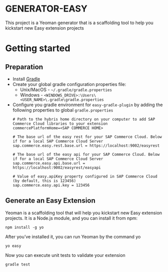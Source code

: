 # GENERATOR-EASY

This project is a Yeoman generator that is a scaffolding tool to help you kickstart new Easy extension projects

# Getting started

## Preparation
- Install [Gradle](https://gradle.org/install/)
- Create your global gradle configuration properties file:
  - Unix/MacOS - `~/.gradle/gradle.properties`
  - Windows - `<WINDOWS_DRIVE>:\Users\<USER_NAME>\.gradle\gradle.properties`
- Configure you gradle environment for `easy-gradle-plugin` by adding the following properties to global `gradle.properties`
  ```properties
  # Path to the hybris home directory on your computer to add SAP Commerce Cloud libraries to your extension
  commercePlatformHome=<SAP COMMERCE HOME>
  
  # The base url of the easy rest for your SAP Commerce Cloud. Below if for a local SAP Commerce Cloud Server
  sap.commerce.easy.rest.base.url = https://localhost:9002/easyrest

  # The base url of the easy api for your SAP Commerce Cloud. Below if for a local SAP Commerce Cloud Server
  sap.commerce.easy.api.base.url = https://localhost:9002/easyrest/easyapi

  # Value of easy.apiKey property configured in SAP Commerce Cloud (by default, this is 123456)
  sap.commerce.easy.api.key = 123456
  ```

## Generate an Easy Extension

Yeoman is a scaffolding tool that will help you kickstart new Easy extension projects. It is a Node.js module, and you can install it from npm:

```
npm install -g yo
```

After you’ve installed it, you can run Yeoman by the command yo

```
yo easy
```
Now you can execute unit tests to validate your extension
```
gradle test
```
